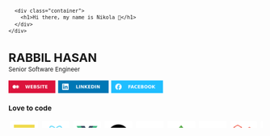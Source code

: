 <svg fill="none" viewBox="0 0 600 300" width="600" height="300" xmlns="http://www.w3.org/2000/svg">
  <foreignObject width="100%" height="100%">
    <div xmlns="http://www.w3.org/1999/xhtml">
      <style>
        .container {
          display: flex;
          width: 100%;
          height: 300px;
          background-color: black;
          color: white;
        }
      </style>

      <div class="container">
        <h1>Hi there, my name is Nikola 👋</h1>
      </div>
    </div>
  </foreignObject>
</svg>

<div>
<h1 style="margin-bottom: 2px">RABBIL HASAN</h1>
Senior Software Engineer <br>
</div>

<div style="display: flex; align-items: center; margin-top: 18px">
  <a target="_blank" href="https://rabbil.com/"> <img src="assets/WEBSITE.svg" alt="Envelope Icon" style="height: 30px; width: auto; margin-right: 6px;"></a>
  <a target="_blank" href="https://www.linkedin.com/in/rabbilhasan/"> <img src="assets/LINKEDIN.svg" alt="Envelope Icon" style="height: 30px; width: auto; margin-right: 6px;"></a>
  <a target="_blank" href="https://www.linkedin.com/in/rabbilhasan/"><img src="assets/FACEBOOK.svg" alt="Envelope Icon" style="height: 30px; width: auto; margin-right: 6px;"></a>
</div>


### Love to code

<div style="display: flex; align-items: center; margin-top: 12px">
  <img alt="" style="background-color:#ffffff; margin: 4px; padding:8px; width:50px ; height:50px ; border-radius:4px;" src="assets/tech/JavaScript.svg"  >
  <img alt="" style="background:#ffffff; margin: 4px; padding:8px; width:50px ; height:50px ; border-radius:4px;"  class="card-icon"  src="assets/tech/React.svg"   >
  <img alt="" style="background:#ffffff; margin: 4px; padding:8px; width:50px ; height:50px ; border-radius:4px;"  class="card-icon" src="assets/tech/Vue.js.svg"   >
  <img alt="" style="background:#ffffff; margin: 4px; padding:8px; width:50px ; height:50px ; border-radius:4px;"  class="card-icon" src="assets/tech/Next.js.svg"   >
  <img alt=""  style="background:#ffffff; margin: 4px; padding:8px; width:50px ; height:50px ; border-radius:4px;"  class="card-icon" src="assets/tech/Express.svg"   >
  <img alt="" style="background:#ffffff; margin: 4px; padding:8px; width:50px ; height:50px ; border-radius:4px;"  class="card-icon" src="assets/tech/MongoDB.svg"   >
  <img alt="" style="background:#ffffff; margin: 4px; padding:8px; width:50px ; height:50px ; border-radius:4px;"  class="card-icon" src="assets/tech/PHP.svg"   >
  <img alt="" style="background:#ffffff; margin: 4px; padding:8px; width:50px ; height:50px ; border-radius:4px;"  class="card-icon" src="assets/tech/Laravel.svg"   >
  <img alt="" style="background:#ffffff; margin: 4px; padding:8px; width:50px ; height:50px ; border-radius:4px;"  class="card-icon" src="assets/tech/MySQL.svg"   >
  <img alt="" style="background:#ffffff; margin: 4px; padding:8px; width:50px ; height:50px ; border-radius:4px;"  class="card-icon"  src="assets/tech/Dart.svg"   >
  <img alt="" style="background:#ffffff; margin: 4px; padding:8px; width:50px ; height:50px ; border-radius:4px;"  class="card-icon" src="assets/tech/Flutter.svg"   >
  <img alt="" style="background:#ffffff; margin: 4px; padding:8px; width:50px ; height:50px ; border-radius:4px;"  class="card-icon" src="assets/tech/NET.svg"   >
  <img alt="" style="background:#ffffff; margin: 4px; padding:8px; width:50px ; height:50px ; border-radius:4px;"  class="card-icon" src="assets/tech/MicrosoftSQLServer.svg"   >
  <img alt="" style="background:#ffffff; margin: 4px; padding:8px; width:50px ; height:50px ; border-radius:4px;"  class="card-icon" src="assets/tech/PostgresSQL.svg"   >
</div>

### Favourite Tools

<div style="display: flex; align-items: center; margin-top: 12px">
<img style="background:#ffffff; margin: 4px; padding:8px; width:50px ; height:50px ; border-radius:4px;"  src="assets/tech/WebStorm.svg" alt="Envelope Icon"   >
<img style="background:#ffffff; margin: 4px; padding:8px; width:50px ; height:50px ; border-radius:4px;"  src="assets/tech/PhpStorm.svg" alt="Envelope Icon"   >
<img style="background:#ffffff; margin: 4px; padding:8px; width:50px ; height:50px ; border-radius:4px;"  src="assets/tech/VisualStudio.svg" alt="Envelope Icon"   >
<img style="background:#ffffff; margin: 4px; padding:8px; width:50px ; height:50px ; border-radius:4px;"  src="assets/tech/AndroidStudio.svg" alt="Envelope Icon"   >
<img style="background:#ffffff; margin: 4px; padding:8px; width:50px ; height:50px ; border-radius:4px;"  src="assets/tech/Git.svg" alt="Envelope Icon"   >
<img style="background:#ffffff; margin: 4px; padding:8px; width:50px ; height:50px ; border-radius:4px;"  src="assets/tech/Azure.svg" alt="Envelope Icon"   >
</div>

### About
I am “Rabbil Hasan” the leading popular face among Bangladeshi programmers community. I am working on web & mobile application development more than 8 years. Research & development, teaching, community leading is the top most noticeable skill inside me.

### Working Area

1. Stock Market Trading, Online Deposit , Mutual Fund Investment system
2. Electronic Know Your Customer (e-KYC)
3. Core Solutions for Stock Exchange Brokerage.
4. Third Party Business Partner Management (TPBP)
5. Online Credit Appraisal System
6. Investment Banking, Corporate Finance, Consumer Banking
7. Payment System Design B2B & B2C


###  Completed R&D Past Years:

1. Best practices for Restful API & mobile application development.
2. Best practices for single page web application development.
3. Cross platform install-able PWA development.
5. Bio-metric face analysis & recognition using TensorFlow
6. Optical character recognition using Tesseract engine
7. High performance & reusable JavaScript component development.
8. Web application optimization to reduce server load.
9. Web security practices




<table>
<tbody>

<tr style="margin: 0 ;padding: 2px ;border: none">
<td style="margin: 0 ;padding: 2px ;border: none">

![Top Langs](https://github-readme-stats.vercel.app/api/top-langs/?username=rupomsoft&layout=donut&theme=dark) 

</td >

<td style="margin: 0 ;padding: 2px ;border: none" >

![GitHub stats](https://github-readme-stats.vercel.app/api?username=rupomsoft&show_icons=true&theme=dark) 

</td>
</tr>

</tbody>
</table>








###  Open Source Contribution Going:



<table>
<tbody>
<tr style="margin: 0 ;padding: 2px ;border: none">
<td style="margin: 0 ;padding: 2px ;border: none">
<div style="cursor: pointer" target="_blank" href="https://github.com/rupomsoft/mern-x">

![Readme Card](https://github-readme-stats.vercel.app/api/pin/?username=rupomsoft&repo=mern-x&theme=dark)

</div>
</td>

<td style="margin: 0 ;padding: 2px ;border: none">
<div style="cursor: pointer" target="_blank" href="https://github.com/rupomsoft/express-fileforge">

![Readme Card](https://github-readme-stats.vercel.app/api/pin/?username=rupomsoft&repo=express-fileforge&theme=dark)
</div>
</td>
</tr>




<tr style="margin: 0 ;padding: 2px ;border: none">
<td style="margin: 0 ;padding: 2px ;border: none">
<div style="cursor: pointer" target="_blank" href="https://github.com/rupomsoft/Next-File">

![Readme Card](https://github-readme-stats.vercel.app/api/pin/?username=rupomsoft&repo=Next-File&theme=dark)
</div>

</td>

<td style="margin: 0 ;padding: 2px ;border: none">
<div style="cursor: pointer" target="_blank" href="https://github.com/rupomsoft/MERN-STACK-Series">

![Readme Card](https://github-readme-stats.vercel.app/api/pin/?username=rupomsoft&repo=MERN-STACK-Series&theme=dark)
</div>
</td>
</tr>

</tbody>

</table>











